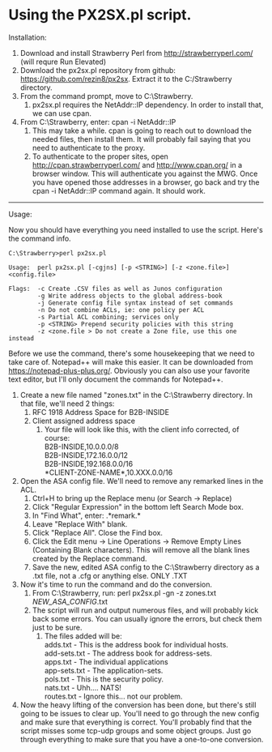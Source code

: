 Using the PX2SX.pl script.
====================================================

Installation:

1. Download and install Strawberry Perl from http://strawberryperl.com/ (will requre Run Elevated)
2. Download the px2sx.pl repository from github: https://github.com/rezin8/px2sx. Extract it to the C:/Strawberry directory.
3. From the command prompt, move to C:\Strawberry.
    1. px2sx.pl requires the NetAddr::IP dependency. In order to install that, we can use cpan.
4. From C:\Strawberry, enter: cpan -i NetAddr::IP
    1. This may take a while. cpan is going to reach out to download the needed files, then install them. It will probably fail saying that you need to authenticate to the proxy.
	2. To authenticate to the proper sites, open http://cpan.strawberryperl.com/ and http://www.cpan.org/ in a browser window. This will authenticate you against the MWG. Once you have opened those addresses in a browser, go back and try the cpan -i NetAddr::IP command again. It should work.
	
--------------------------------------------------------------------------------
	
Usage:

Now you should have everything you need installed to use the script. Here's the command info.

    C:\Strawberry>perl px2sx.pl
    
    Usage:  perl px2sx.pl [-cgjns] [-p <STRING>] [-z <zone.file>] <config.file>
    
    Flags:  -c Create .CSV files as well as Junos configuration  
            -g Write address objects to the global address-book  
            -j Generate config file syntax instead of set commands  
            -n Do not combine ACLs, ie: one policy per ACL  
            -s Partial ACL combining; services only  
            -p <STRING> Prepend security policies with this string  
            -z <zone.file > Do not create a Zone file, use this one instead  

Before we use the command, there's some housekeeping that we need to take care of. Notepad++ will make this easier. It can be downloaded from https://notepad-plus-plus.org/. Obviously you can also use your favorite text editor, but I'll only document the commands for Notepad++.

1. Create a new file named "zones.txt" in the C:\Strawberry directory. In that file, we'll need 2 things:  
    1. RFC 1918 Address Space for B2B-INSIDE  
    2. Client assigned address space  
        1. Your file will look like this, with the client info corrected, of course:  
            B2B-INSIDE,10.0.0.0/8  
            B2B-INSIDE,172.16.0.0/12  
            B2B-INSIDE,192.168.0.0/16  
            \*CLIENT-ZONE-NAME*,10.XXX.0.0/16  
2. Open the ASA config file. We'll need to remove any remarked lines in the ACL. 
    1. Ctrl+H to bring up the Replace menu (or Search -> Replace)
    2. Click "Regular Expression" in the bottom left Search Mode box.
    3. In "Find What", enter: .\*remark.*
    4. Leave "Replace With" blank.
    5. Click "Replace All". Close the Find box.
    6. Click the Edit menu -> Line Operations -> Remove Empty Lines (Containing Blank characters). This will remove all the blank lines created by the Replace command.
    7. Save the new, edited ASA config to the C:\Strawberry directory as a .txt file, not a .cfg or anything else. ONLY .TXT
3. Now it's time to run the command and do the conversion. 
    1. From C:\Strawberry, run: perl px2sx.pl -gn -z zones.txt *NEW_ASA_CONFIG*.txt
    2. The script will run and output numerous files, and will probably kick back some errors. You can usually ignore the errors, but check them just to be sure.
        1. The files added will be:  
            adds.txt - This is the address book for individual hosts.  
            add-sets.txt - The address book for address-sets.  
            apps.txt - The individual applications  
            app-sets.txt - The application-sets.  
            pols.txt - This is the security policy.  
            nats.txt - Uhh.... NATS!  
            routes.txt - Ignore this... not our problem.  
4. Now the heavy lifting of the conversion has been done, but there's still going to be issues to clear up. You'll need to go through the new config and make sure that everything is correct. You'll probably find that the script misses some tcp-udp groups and some object groups. Just go through everything to make sure that you have a one-to-one conversion.
	
